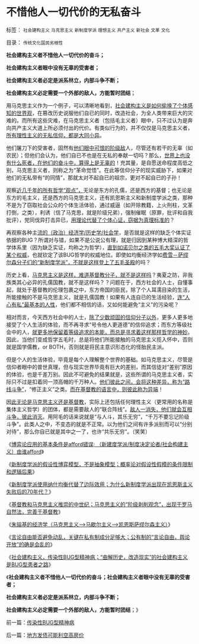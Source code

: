 # 不惜他人一切代价的无私奋斗

标签： `社会建构主义` `马克思主义` `新制度学派` `理想主义` `共产主义` `新社会` `文革` `文化` 

目录： `传统文化国民劣根性`

**社会建构主义者不惜他人一切代价的奋斗；**

**社会建构主义者眼中没有无辜的受害者；**

**社会建构主义者必定是派系林立，内部斗争不断；**

**社会建构主义必定需要一个外部的敌人，方能暂时团结**；

用马克思主义作为一个例子，可以清晰地看到，[社会建构主义是如何偷换了个体感知的世界观](../../../2011/8/16/批评“胡乱批评政府”，捍卫的是言论的自由.md)，在篡改历史说服他们自已的同时，改造社会，为全人类带来巨大的灾难的。而所有这些灾难，在马克思主义者（包括毛主义者）眼中，只不过认为是奔向共产主义大道上所必须付出的代价。有类似行为的，并不仅仅是马克思主义者，[所有理性主义的无私信仰，都是大同小异](../../../2010/5/28/理性主义哲学信仰讨论集.md)。

他们屠刀下的受害者，固然有[他们眼中可恨的阶级敌](http://darthvad.blog.sohu.com/130312127.html)人，尽管还有若干的无辜（如农民）；但他们会认为，他们自已不也是在无私的奉献一切吗？那么，[世界上也没有什么死者，在他们的奋斗中，算得上是无辜的](../../../2011/1/23/中国自古无“无辜”和申肖克的救渎.md)！充其量，是自愿送命程度高低之别，马克思主义者，则称之为“革命觉悟”。在此等信仰分子的现实威胁下，如果对他们的无私带有“的同情”，那就太对不起自已的祖宗，更对不起自已的子孙！

观察[近几千年的所有哲学“观点”，](../../../2010/10/19/“没有主子的人不是完整的人”和美国佬的精神.md)无论是东方的孔儒，还是西方的基督；也无论是东方的毛主义，还是西方的马克思主义，还有凯恩斯主义和新制度学派之类，那种不是为了窃取社会公众的个体生活体验，通过威逼（如开除教籍，上火刑柱，文革打倒，之类），利诱（信了马克思，就是阶级兄弟），强制催眠（原罪，批评和自我批评），党同伐异打击异已，[用理论代替了个体心证，窃据为真理标准的](../../../2010/1/21/三种现代经济学体系和经济学的科学实证源.md)？

再观察各种主[流的（政治）经济学/历史学/社会学](../../../2009/3/28/大学无书：难道诡辩忽悠是传统政治经济学的理论支柱.md)，是否就是这样的缺乏个体实证依据的BUG？所谓对与错，如果不是公说公有理，就是归因到某种博大精深的哲学体系里（因为缺乏实证，均称之为哲学），[直到如诺贝尔之类的五毛大奖认证了某个权威](../../../2011/10/3/欧洲传统的愚昧反动，诺贝尔经济学奖的学术权威！.md)，也就钦定了该BUG哲学的权威地位。即使如均衡经济学如[费雪－萨缪尔森分子们的“新制度学派”，不就是这样登上了五毛圣殿](../../../2011/8/25/诺贝尔奖最应颁给张五常及其分子们.md)的吗？

历史上看，[马克思主义是这样，难道基督教分子，就不是这样吗](../../../2010/12/27/路德新教是与马克思主义完全相反.md)？夷夏之防，非我族类其心必异的孔儒国教，就不是这样吗？？问题在于，西方社会的人士，自懂事起，就处于基督教的伦理包裹之中，东方帝国的臣民，除了个人耳濡目染的生活，所能接触的不是马克思主义，就是孔儒国教！如果有人连自已的生活经验，[连“人心有私”最基本的人性](../../../2010/12/17/为什么中国人“开会”永远没有结果？.md)，他们都不相信的话，又如何能避免“主义”的污染呢？

相对而言，今天西方社会中的人士，[除了少数顽固的信仰分子以外](../../../2011/7/18/明确美式民主优越性，否定“全面西化”.md)，更多人更多地接受了个人生活的体验，而不再寻求“号令他人更道德”的信仰追求；而东方等级社会中的人，[就更多地保留着等级追求的本能，而总是寻求着这样那样哲学的神妙](../../../2011/2/18/言论自由的许可证审批和批判.md)。因此，当他们变成哲学五毛时，总是将他们所能接触的马克思主义揽入怀中，否则就是国学儒教，or
BOTH，否则就是将民主意识形态化的怪胎民主派。

但是个人的生活体验，毕竟是每个人理解整个世界的基础。如马克思主义，尽管是信仰者眼中的普世真理，但与现实世界毕竟有巨大的差别，而其信徒对“差别”原因的体验，也是千差万别。因此不可避免的结果就是，这些所谓的马克思主义者，实际只不过是扣着同一顶高帽的千万种人。[他们彼此之间，会将这种差异，称为“路线斗争”](../../../2010/11/19/基督教罗马“统一思想”空前残酷，越来越残酷.md)，“修正主义”之类。[而在基督教的语言中，则彼此称为异端](../../../2010/11/21/基督教罗马：迫害异教，迫害异端，政教合一.md)！

因[此无论是马克思主义还是基督教](../../../2010/12/20/基督教和马克思主义的社会行为如出一辙.md)，实际上还包括任何理性主义（更常用的名称是集体主义哲学）的团体，都是需要敌人的“联合阵线”。[敌人一消失，他们就会互相斗争，彼此消灭](../../../2010/11/19/统一思想战乱多；只有信仰才能抹煞人性.md)。用阿毛的话来说就是“与人斗，其乐无穷”，“千万不要忘记阶级斗争”。此类人之中，不变态的就是不正常。以为他们之间有许多派别而可以“分别对待”，那么你自已就是其中之一了，也许“共乐无穷”。（笑笑）

《[博弈论应用的基本条件是afford错误;
（新建度学派/制度决定论者/社会构建主义）由谁afford](../../../2011/10/24/博弈论应用的基本条件是afford错误的损失.md)》

《[新制度学派的假设性博弈模型，不是抽象模型；概率论对假设性假模的条件限制和逻辑后果](../../../2011/10/24/新制度学派滥用数学，依赖于虚构的假设.md)》

《[新制度学派使用纳什均衡代替了边际效用；为什么新制度学派出现在凯恩斯主义失败后的70年代？](../../../2011/10/24/新制度学派使用纳什均衡代替了边际效用.md)》

《[基督教和马克思主义推崇的中世纪；马克思主义的“阶级剥削观念”，出现于罗马自然法，完善于基督教](../../../2011/10/31/基督教和马克思推崇的中世纪“没有剥削”.md)》

《[朱镕基的经济学（马克思主义——>马歇尔主义——>凯恩斯萨缪尔森主义）](http://darthvad.blog.163.com/blog/static/5339947020111028459167/)》

《[言论自由能否避免动乱，关键在私有制成分足够大；公有制的“言论自由，舆论开放”的确是会乱的](http://darthvad.blog.163.com/blog/static/53399470201110211210165/)》

《[社会建构主义，传染性BUG型精神病；“曲解历史，改造现实”的社会建构主义是BUG型患者之路](../../../2011/11/2/传染性BUG型精神病.md)》

《**社会建构主义者不惜他人一切代价的奋斗；社会建构主义者眼中没有无辜的受害者；**

**社会建构主义者必定是派系林立，内部斗争不断；**

**社会建构主义必定需要一个外部的敌人，方能暂时团结**；》



前一篇：[传染性BUG型精神病](../../../2011/11/2/传染性BUG型精神病.md)

后一篇：[地方发债可能利空高房价](../../../2011/11/3/地方发债可能利空高房价.md)